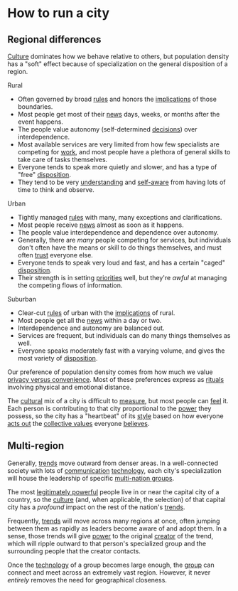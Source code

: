 
# How to run a city

## Regional differences

[Culture](culture.md) dominates how we behave relative to others, but population density has a "soft" effect because of specialization on the general disposition of a region.

Rural

- Often governed by broad [rules](rules.md) and honors the [implications](mind-feelings.md) of those boundaries.
- Most people get most of their [news](stories-storytellers.md) days, weeks, or months after the event happens.
- The people value autonomy (self-determined [decisions](decisions.md)) over interdependence.
- Most available services are very limited from how few specialists are competing for [work](results.md), and most people have a plethora of general skills to take care of tasks themselves.
- Everyone tends to speak more quietly and slower, and has a type of "free" [disposition](personality.md).
- They tend to be very [understanding](understanding.md) and [self-aware](awareness.md) from having lots of time to think and observe.

Urban

- Tightly managed [rules](rules.md) with many, many exceptions and clarifications.
- Most people receive [news](stories-storytellers.md) almost as soon as it happens.
- The people value interdependence and dependence over autonomy.
- Generally, there are *many* people competing for services, but individuals don't often have the means or skill to do things themselves, and must often [trust](understanding-certainty.md) everyone else.
- Everyone tends to speak very loud and fast, and has a certain "caged" [disposition](personality.md).
- Their strength is in setting [priorities](success-3_goals.md) well, but they're *awful* at managing the competing flows of information.

Suburban

- Clear-cut [rules](rules.md) of urban with the [implications](mind-feelings.md) of rural.
- Most people get all the [news](stories-storytellers.md) within a day or two.
- Interdependence and autonomy are balanced out.
- Services are frequent, but individuals can do many things themselves as well.
- Everyone speaks moderately fast with a varying volume, and gives the most variety of [disposition](personality.md).

Our preference of population density comes from how much we value [privacy versus convenience](safety.md). Most of these preferences express as [rituals](habits.md) involving physical and emotional distance.

The [cultural](culture.md) mix of a city is difficult to [measure](math.md), but most people can [feel](mind-feelings.md) it. Each person is contributing to that city proportional to the [power](power.md) they possess, so the city has a "heartbeat" of its [style](mind-creativity.md) based on how everyone [acts out](results.md) the [collective values](values.md) everyone [believes](understanding-certainty.md).

## Multi-region

Generally, [trends](trends.md) move outward from denser areas. In a well-connected society with lots of [communication](people-conversation.md) [technology](technology.md), each city's specialization will house the leadership of specific [multi-nation groups](groups-large.md).

The most [legitimately powerful](power-types.md) people live in or near the capital city of a country, so the [culture](culture.md) (and, when applicable, the selection) of that capital city has a *profound* impact on the rest of the nation's [trends](trends.md).

Frequently, [trends](trends.md) will move across many regions at once, often jumping between them as rapidly as leaders become aware of and adopt them. In a sense, those trends will give [power](power-types.md) to the original [creator](mind-creativity.md) of the trend, which will ripple outward to that person's specialized group and the surrounding people that the creator contacts.

Once the [technology](technology.md) of a group becomes large enough, the [group](groups-large.md) can connect and meet across an extremely vast region. However, it never *entirely* removes the need for geographical closeness.
